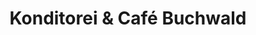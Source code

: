 ---
title: "Konditorei & Café Buchwald"
url: /berlin/konditorei-und-cafe-buchwald/
shop: Konditorei
---